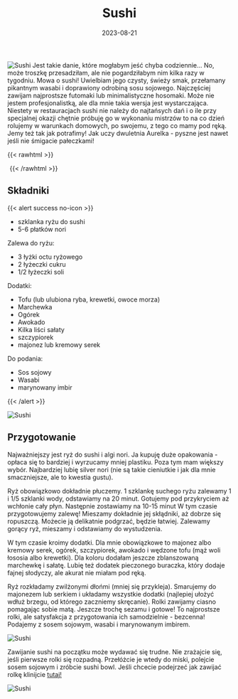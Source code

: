 ﻿---
title: "Sushi"
date: 2023-08-21
categories:
- dania główne
tags:
- ryż
- tofu
- kuchnia japońska
- ryba
thumbnailImagePosition: "top"
---
![Sushi](/img/Sushi/Sushi-1.jpg)
Jest takie danie, które mogłabym jeść chyba codziennie... No, może troszkę przesadziłam, ale nie pogardziłabym nim kilka razy w tygodniu. Mowa o sushi! Uwielbiam jego czysty, świeży smak, przełamany pikantnym wasabi i doprawiony odrobiną sosu sojowego. Najczęściej zawijam najprostsze futomaki lub minimalistyczne hosomaki. Może nie jestem profesjonalistką, ale dla mnie takia wersja jest wystarczająca. Niestety w restauracjach sushi nie należy do najtańsych dań i o ile przy specjalnej okazji chętnie próbuję go w wykonaniu mistrzów to na co dzień rolujemy w warunkach domowych, po swojemu, z tego co mamy pod ręką. Jemy też tak jak potrafimy! Jak uczy dwuletnia Aurelka - pyszne jest nawet jeśli nie śmigacie pałeczkami!

<!--more-->

{{< rawhtml >}}
<div id="ceneoaffcontainer630487"></div>
<a id="ceneoaff-logo" title="Ceneo.pl" href="https://www.ceneo.pl/#pid=26977&crid=630487&cid=46110" rel="nofollow"><img style="border:0;width:1px;height:1px;" src="//image.ceneostatic.pl/data/custom_images/4917/custom_image.png" alt="Ceneo.pl" /></a>
<script type="text/javascript" charset="utf-8">
	if (typeof CeneoAPOptions == "undefined" || CeneoAPOptions == null)
	{
	var CeneoAPOptions = new Array(); 
	stamp = parseInt(new Date().getTime()/86400, 10);
	var script = document.createElement("script");
	script.setAttribute("type", "text/javascript");
	script.setAttribute("src", "//partnerzyapi.ceneo.pl/External/ap.js?"+stamp);
	script.setAttribute("charset", "utf-8");
	var head = document.getElementsByTagName("head")[0];
	head.appendChild(script);
	}
	CeneoAPOptions[CeneoAPOptions.length] =
	{
		ad_creation: 630487,
		ad_channel: 46110,
		ad_partner: 26977,
		ad_type: 1,
		ad_content: '817,3322,3329',
		ad_format: 1,
		ad_newpage: true,
		ad_basket: false,
		ad_container: 'ceneoaffcontainer630487',
		ad_formatTypeId: 1,
		ad_contextual: false, 
		ad_recommended: false, 
		ad_showRank: true 
	};
</script>
{{< /rawhtml >}}

## Składniki
{{< alert success no-icon >}}

- szklanka ryżu do sushi
- 5-6 płatków nori

Zalewa do ryżu:
- 3 łyżki octu ryżowego
- 2 łyżeczki cukru
- 1/2 łyżeczki soli


Dodatki:
- Tofu (lub ulubiona ryba, krewetki, owoce morza)
- Marchewka
- Ogórek
- Awokado
- Kilka liści sałaty
- szczypiorek
- majonez lub kremowy serek

Do podania:
- Sos sojowy
- Wasabi
- marynowany imbir

{{< /alert >}}

![Sushi](/img/Sushi/Sushi-2.jpg)
## Przygotowanie
Najważniejszy jest ryż do sushi i algi nori. Ja kupuję duże opakowania - opłaca się to bardziej i wyrzucamy mniej plastiku. Poza tym mam większy wybór. Najbardziej lubię silver nori (nie są takie cieniutkie i jak dla mnie  smaczniejsze, ale to kwestia gustu). 

Ryż obowiązkowo dokładnie płuczemy. 1 szklankę suchego ryżu zalewamy 1 i 1/5 szklanki wody, odstawiamy na 20 minut. Gotujemy pod przykryciem aż wchłonie cały płyn. Następnie zostawiamy na 10-15 minut
W tym czasie przygotowujemy zalewę! Mieszamy dokładnie jej skłądniki, aż dobrze się ropuszczą. Możecie ją delikatnie podgrzać, będzie łatwiej. 
Zalewamy gorący ryż, mieszamy i odstawiamy do wystudzenia.

W tym czasie kroimy dodatki.
Dla mnie obowiązkowe to majonez albo kremowy serek, ogórek, szczypiorek, awokado i wędzone tofu (mąż woli łososia albo krewetki). Dla koloru dodałam jeszcze zblanszowaną marchewkę i sałatę. Lubię też dodatek pieczonego buraczka, który dodaje fajnej słodyczy, ale akurat nie miałam pod ręką. 

Ryż rozkładamy zwilżonymi dłońmi (mniej się przykleja). Smarujemy do majonezem lub serkiem i układamy wszystkie dodatki (najlepiej ułożyć wdłuż brzegu, od którego zaczniemy skręcanie). Rolki zawijamy ciasno pomagając sobie matą. Jeszcze trochę sezamu i gotowe! To najprostsze rolki, ale satysfakcja z przygotowania ich samodzielnie - bezcenna!
Podajemy z sosem sojowym, wasabi i marynowanym imbirem.

![Sushi](/img/Sushi/Sushi-3.jpg)

Zawijanie sushi na początku może wydawać się trudne. Nie zrażajcie się, jeśli pierwsze rolki się rozpadną. Przełóżcie je wtedy do miski, polejcie sosem sojowym i zróbcie sushi bowl. 
Jeśli chcecie podejrzeć jak zawijać rolkę klinijcie [tutaj!](https://www.instagram.com/reel/CwDTAZYoxcf/?utm_source=ig_web_copy_link&igshid=MzRlODBiNWFlZA==)

![Sushi](/img/Sushi/Sushi-4.jpg)
